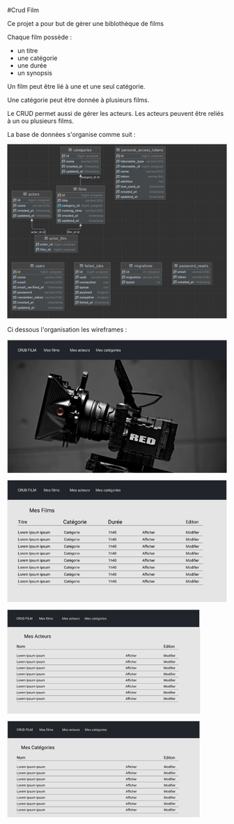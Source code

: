 #Crud Film

Ce projet a pour but de gérer une biblothèque de films

Chaque film possède : 

- un titre
- une catégorie
- une durée
- un synopsis

Un film peut être lié à une et une seul catégorie.

Une catégorie peut être donnée à plusieurs films.

Le CRUD permet aussi de gérer les acteurs. Les acteurs peuvent être reliés à un ou plusieurs films.

La base de données s'organise comme suit : 

![img_1.png](img_1.png)

Ci dessous l'organisation les wireframes : 

![img_3.png](img_3.png)

![img_4.png](img_4.png)

![img_5.png](img_5.png)

![img_6.png](img_6.png)
